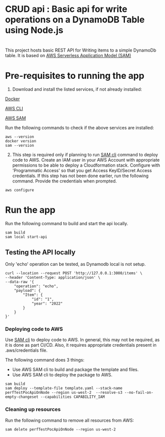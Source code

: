 # CRUD api : Basic api for write operations on a DynamoDB Table using Node.js
#

This project hosts basic REST API for Writing items to a simple DynamoDb table. It is based on [AWS Serverless Application Model (SAM)](https://docs.aws.amazon.com/serverless-application-model/latest/developerguide/what-is-sam.html) 

# Pre-requisites to running the app
1. Download and install the listed services, if not already installed:

[Docker](https://docs.docker.com/get-docker/)

[AWS CLI](https://docs.aws.amazon.com/cli/latest/userguide/install-cliv2-mac.html)

[AWS SAM](https://docs.aws.amazon.com/serverless-application-model/latest/developerguide/serverless-sam-cli-install.html)

Run the following commands to check if the above services are installed:
```
aws --version
docker version
sam --version

```

2. This step is required only if planning to run [SAM cli](https://docs.aws.amazon.com/serverless-application-model/latest/developerguide/serverless-deploying.html) command to deploy code to AWS. Create an IAM user in your AWS Account with appropriate permissions to be able to deploy a Cloudformation stack. Configure with 'Programmatic Access' so that you get Access KeyID/Secret Access credentials. If this step has not been done earlier, run the following command. Provide the credentials when prompted.

```
aws configure
```


# Run the app
Run the following command to build and start the api locally. 


```
sam build
sam local start-api

```

## Testing the API locally
Only 'echo' operation can be tested, as Dynamodb local is not setup. 

```
curl --location --request POST 'http://127.0.0.1:3000/items' \
--header 'Content-Type: application/json' \
--data-raw '{
    "operation": "echo",
    "payload": {
        "Item": {
            "id": "1",
            "year": "2022"
        }
    }
}'

```



### Deploying code to AWS 

Use [SAM cli](https://docs.aws.amazon.com/serverless-application-model/latest/developerguide/serverless-deploying.html) to deploy code to AWS. In general, this may not be required, as it is done as part CI/CD. Also, it requires appropriate credentials present in .aws/credentials file. 

The following command does 3 things:
- Use AWS SAM cli to build and package the template and files.
- Use AWS SAM cli to deploy the package to AWS. 

```
sam build
sam deploy --template-file template.yaml --stack-name perfTestPocApiOnNode --region us-west-2  --resolve-s3 --no-fail-on-empty-changeset --capabilities CAPABILITY_IAM 

```



### Cleaning up resources

Run the following command to remove all resources from AWS:

```
sam delete perfTestPocApiOnNode --region us-west-2

```